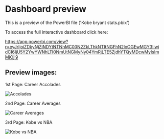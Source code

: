 # Dashboard preview

This is a preview of the PowerBI file ('Kobe bryant stats.pbix')

To access the full interactive dashboard click here:

https://app.powerbi.com/view?r=eyJrIjoiZDkyNjZiNDYtNTNhMC00N2ZkLThkNTItNGFhN2IxOGEwMGY3IiwidCI6IjU5Y2YwYWNhLTI0NmUtNGMyNy04YmRjLTE5ZjdhYTQyMDcwMyIsImMiOjl9

## Preview images:

1st Page: Career Accolades

![Accolades](https://user-images.githubusercontent.com/72921465/115162733-c6cc5b80-a0ad-11eb-8da9-af64c0e6fd27.PNG)

2nd Page: Career Averages

![Career Averages](https://user-images.githubusercontent.com/72921465/117574478-e6bbd180-b0e5-11eb-94ca-c51f1e3af785.PNG)

3rd Page: Kobe vs NBA

![Kobe vs NBA](https://user-images.githubusercontent.com/72921465/117574518-18349d00-b0e6-11eb-99a5-a4b87299b4d0.PNG)

